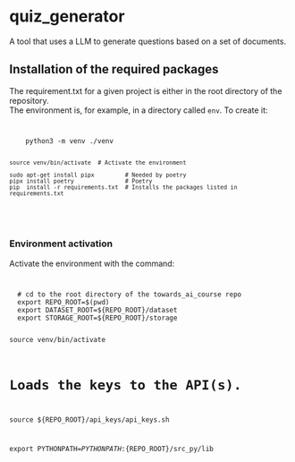 # quiz_generator
A tool that uses a LLM to generate questions based on a set of documents.

## Installation of the required packages

The requirement.txt for a given project is either in the root directory of the repository.<br>
The environment is, for example, in a directory called <code>env</code>. To create it:<br>

<code>
<pre>
    python3 -m venv ./venv

    source venv/bin/activate  # Activate the environment

    sudo apt-get install pipx         # Needed by poetry
    pipx install poetry               # Poetry
    pip  install -r requirements.txt  # Installs the packages listed in requirements.txt
</pre>
</code>


### Environment activation
Activate the environment with the command:

<code>
<pre>
  # cd to the root directory of the towards_ai_course repo
  export REPO_ROOT=$(pwd)
  export DATASET_ROOT=${REPO_ROOT}/dataset
  export STORAGE_ROOT=${REPO_ROOT}/storage

  source venv/bin/activate

  # Loads the keys to the API(s).
  source ${REPO_ROOT}/api_keys/api_keys.sh

  export PYTHONPATH=${PYTHONPATH}:${REPO_ROOT}/src_py/lib

</pre>
</code>

